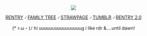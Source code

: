 <div align="center">

  ![](https://64.media.tumblr.com/7b2e96affe4ad9662d347a8ede25dfc8/13760564c08504a5-00/s1280x1920/23a02e5a4d2213cd9cbc40c183ccd28b38a83f75.pnj)

[RENTRY](https://rentry.co/GRIMCASPER-) ৴ [FAMILY TREE](https://rentry.co/HoHfamilytree) ৴ [STRAWPAGE](https://argentilover.straw.page) ৴ [TUMBLR](https://www.tumblr.com/ffurinya) ৴ [RENTRY 2.0](https://rentry.co/DEVIOUS-COOKIES)

 (*ゝω・)ﾉ hi uuuuuuuuuuuuuuuug i like rdr &....until dawn!
